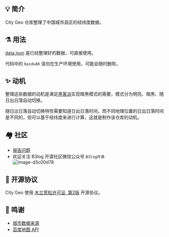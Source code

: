 ## 💡 简介

City Geo 仓库整理了中国城市县区的经纬度数据。

## ⚗ 用法

[data.json](https://github.com/88250/city-geo/blob/master/data.json) 是已经整理好的数据，可直接使用。

代码中的 `baiduAK` 请勿在生产环境使用，可能会随时删除。

## ✨  动机

整理这些数据的动机是满足[黑客派](https://hacpai.com)实现暗黑模式的需要，模式分为明亮、暗黑、随日出日落自动切换。

随日出日落自动切换特性需要知道日出日落时间，而不同地理位置的日出日落时间是不同的，但可以基于经纬度来进行计算，这就是制作该仓库的动机。

## 🏘️ 社区

* [报告问题](https://github.com/88250/city-geo/issues/new)
* 欢迎关注 B3log 开源社区微信公众号 `B3log开源`  
  ![image-d3c00d78](https://user-images.githubusercontent.com/873584/71566370-0d312c00-2af2-11ea-8ea1-0d45d6f0db20.png)

## 📄 开源协议

City Geo 使用 [木兰宽松许可证, 第2版](http://license.coscl.org.cn/MulanPSL2) 开源协议。

## 🙏 鸣谢

* [城市数据来源](https://github.com/modood/Administrative-divisions-of-China)
* [百度地图 API](http://lbsyun.baidu.com)
